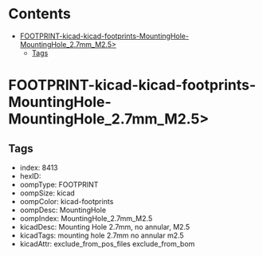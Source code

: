 



Contents
========

* [FOOTPRINT-kicad-kicad-footprints-MountingHole-MountingHole_2.7mm_M2.5>](#footprint-kicad-kicad-footprints-mountinghole-mountinghole_27mm_m25)
	* [Tags](#tags)

# FOOTPRINT-kicad-kicad-footprints-MountingHole-MountingHole_2.7mm_M2.5>

## Tags

- index: 8413
- hexID: 
- oompType: FOOTPRINT
- oompSize: kicad
- oompColor: kicad-footprints
- oompDesc: MountingHole
- oompIndex: MountingHole_2.7mm_M2.5
- kicadDesc: Mounting Hole 2.7mm, no annular, M2.5
- kicadTags: mounting hole 2.7mm no annular m2.5
- kicadAttr: exclude_from_pos_files exclude_from_bom
